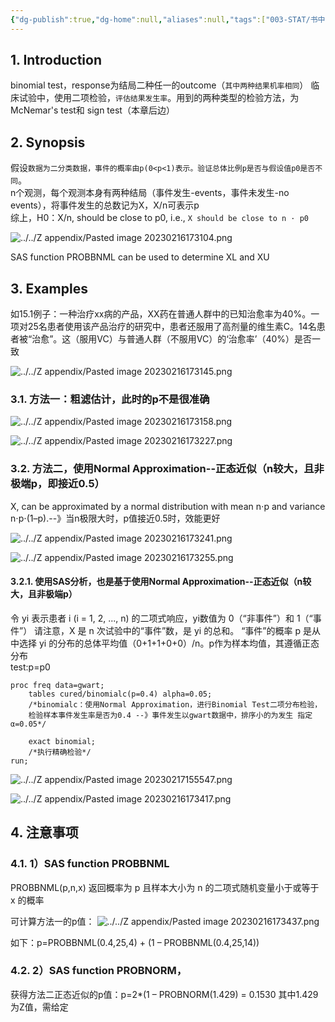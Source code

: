 ```yaml
---
{"dg-publish":true,"dg-home":null,"aliases":null,"tags":["003-STAT/书中的统计知识"],"permalink":"/003-STAT/书中的统计知识/第15章 The Binomial Test 二项检验/","dgPassFrontmatter":true}
---
```



## 1. Introduction

binomial test，response为结局二种任一的outcome（`其中两种结果机率相同`） 
临床试验中，使用二项检验，`评估结果发生率`。用到的两种类型的检验方法，为McNemar's test和 sign test（本章后边）    

## 2. Synopsis
假设`数据为二分类数据，事件的概率由p(0<p<1)表示。验证总体比例p是否与假设值p0是否不同`。  
n个观测，每个观测本身有两种结局（事件发生-events，事件未发生-no events），将事件发生的总数记为X，X/n可表示p  
综上，H0：X/n, should be close to p0, i.e., `X should be close to n · p0  `

![../../Z appendix/Pasted image 20230216173104.png](/img/user/Z%20appendix/Pasted%20image%2020230216173104.png)  

SAS function PROBBNML can be used to determine XL and XU  

## 3. Examples

如15.1例子：一种治疗xx病的产品，XX药在普通人群中的已知治愈率为40%。一项对25名患者使用该产品治疗的研究中，患者还服用了高剂量的维生素C。14名患者被“治愈”。这（服用VC）与普通人群（不服用VC）的‘治愈率’（40%）是否一致

![../../Z appendix/Pasted image 20230216173145.png](/img/user/Z%20appendix/Pasted%20image%2020230216173145.png)

### 3.1. 方法一：粗滤估计，此时的p不是很准确

![../../Z appendix/Pasted image 20230216173158.png](/img/user/Z%20appendix/Pasted%20image%2020230216173158.png)

![../../Z appendix/Pasted image 20230216173227.png](/img/user/Z%20appendix/Pasted%20image%2020230216173227.png)


### 3.2. 方法二，使用Normal Approximation--正态近似（n较大，且非极端p，即接近0.5）

 X, can be approximated by a normal distribution with mean n⋅p and variance n⋅p⋅(1–p).--》当n极限大时，p值接近0.5时，效能更好

![../../Z appendix/Pasted image 20230216173241.png](/img/user/Z%20appendix/Pasted%20image%2020230216173241.png)

![../../Z appendix/Pasted image 20230216173255.png](/img/user/Z%20appendix/Pasted%20image%2020230216173255.png)

#### 3.2.1. 使用SAS分析，也是基于使用Normal Approximation--正态近似（n较大，且非极端p）

令 yi 表示患者 i (i = 1, 2, ..., n) 的二项式响应，yi数值为 0（“非事件”）和 1（“事件”）
请注意，X 是 n 次试验中的“事件”数，是 yi 的总和。 
“事件”的概率 p 是从中选择 yi 的分布的总体平均值（0+1+1+0+0）/n。p作为样本均值，其遵循正态分布  
test:p=p0

```sas
proc freq data=gwart;
    tables cured/binomialc(p=0.4) alpha=0.05;
    /*binomialc：使用Normal Approximation，进行Binomial Test二项分布检验，
	检验样本事件发生率是否为0.4 --》事件发生以gwart数据中，排序小的为发生 指定α=0.05*/

    exact binomial;
    /*执行精确检验*/
run;
``` 

![../../Z appendix/Pasted image 20230217155547.png](/img/user/Z%20appendix/Pasted%20image%2020230217155547.png)  

![../../Z appendix/Pasted image 20230216173417.png](/img/user/Z%20appendix/Pasted%20image%2020230216173417.png)

## 4. 注意事项

### 4.1. 1）SAS function PROBBNML  

PROBBNML(p,n,x) 返回概率为 p 且样本大小为 n 的二项式随机变量小于或等于 x 的概率

可计算方法一的p值：
![../../Z appendix/Pasted image 20230216173437.png](/img/user/Z%20appendix/Pasted%20image%2020230216173437.png)

如下：p=PROBBNML(0.4,25,4) + (1 – PROBBNML(0.4,25,14))

### 4.2. 2）SAS function PROBNORM，
获得方法二正态近似的p值：p=2*(1 – PROBNORM(1.429) = 0.1530
其中1.429为Z值，需给定
